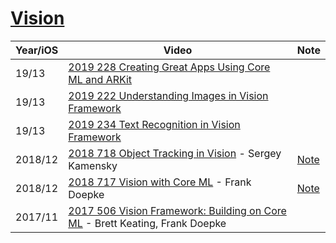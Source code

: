 

# [Vision](https://developer.apple.com/documentation/vision)


Year/iOS|Video|Note
---|---|---
19/13|[2019 228 Creating Great Apps Using Core ML and ARKit](https://developer.apple.com/videos/play/wwdc2019/228)
19/13|[2019 222 Understanding Images in Vision Framework](https://developer.apple.com/videos/play/wwdc2019/222)
19/13|[2019 234 Text Recognition in Vision Framework](https://developer.apple.com/videos/play/wwdc2019/234)
2018/12|[2018 718 Object Tracking in Vision](https://developer.apple.com/videos/play/wwdc2018/716) - Sergey Kamensky|[Note](2018-716-object-tracking-in-vision)
2018/12|[2018 717 Vision with Core ML](https://developer.apple.com/videos/play/wwdc2018/717) - Frank Doepke|[Note](2018-717-vision-with-core-ml)
2017/11|[2017 506 Vision Framework: Building on Core ML](https://developer.apple.com/videos/play/wwdc2017/506/) - Brett Keating, Frank Doepke


